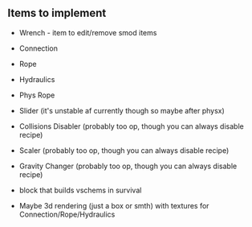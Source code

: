 ## Items to implement
* Wrench - item to edit/remove smod items
* Connection
* Rope
* Hydraulics
* Phys Rope
* Slider (it's unstable af currently though so maybe after physx)
* Collisions Disabler (probably too op, though you can always disable recipe)
* Scaler (probably too op, though you can always disable recipe)
* Gravity Changer (probably too op, though you can always disable recipe)
* block that builds vschems in survival

* Maybe 3d rendering (just a box or smth) with textures for Connection/Rope/Hydraulics